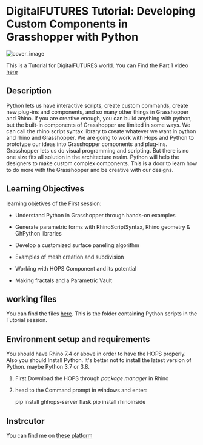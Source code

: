 



# DigitalFUTURES Tutorial: Developing Custom Components in Grasshopper with Python



![cover_image](https://github.com/mohammedbehjoo/DigitalFUTURES-Developing-Costum-Components-in-Grasshopper-with-Python/blob/0de33206c7d02d7018d42467b7cd65b64f4bea5d/images/18%20December_Graphics_CS5-01.png)



This is a Tutorial for DigitalFUTURES world.
You can Find the Part 1 video [here](https://www.youtube.com/watch?v=UDuJm3PfnT4&t=1670s)


## Description
Python lets us have interactive scripts, create custom commands, create new plug-ins and components, and so many other things in Grasshopper and Rhino. If you are creative enough, you can build anything with python, but the built-in components of Grasshopper are limited in some ways. We can call the rhino script syntax library to create whatever we want in python and rhino and Grasshopper. We are going to work with Hops and Python to prototype our ideas into Grasshopper components and plug-ins. Grasshopper lets us do visual programming and scripting. But there is no one size fits all solution in the architecture realm. Python will help the designers to make custom complex components. This is a door to learn how to do more with the Grasshopper and be creative with our designs.

## Learning Objectives
learning objetives of the First session:
- Understand Python in Grasshopper through hands-on examples

- Generate parametric forms with RhinoScriptSyntax, Rhino geometry & GhPython libraries

- Develop a customized surface paneling algorithm
- Examples of mesh creation and subdivision
- Working with HOPS Component and its potential
- Making fractals and a Parametric Vault

## working files
You can find the files [here](https://github.com/mohammedbehjoo/DigitalFUTURES-Developing-Costum-Components-in-Grasshopper-with-Python/tree/main/python_scripts). This is the folder containing Python scripts in the Tutorial session.
## Environment setup and requirements
You should have Rhino 7.4 or above in order to have the HOPS properly.
Also you should Install Python. It's better not to install the latest version of Python. maybe Python 3.7 or 3.8.

 1. First Download the HOPS through *package manager* in Rhino
 2. head to the Command prompt in windows and enter:
	 

    pip install ghhops-server flask 
    	 pip install rhinoinside
    
 ## Instrcutor
You can find me on [these platform](https://linktr.ee/MohammedBehjoo)



